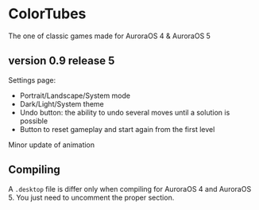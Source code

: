 # ColorTubes
The one of classic games made for AuroraOS 4 & AuroraOS 5

## version 0.9 release 5
Settings page:
* Portrait/Landscape/System mode
* Dark/Light/System theme
* Undo button: the ability to undo several moves until a solution is possible
* Button to reset gameplay and start again from the first level

Minor update of animation

## Compiling
A `.desktop` file is differ only when compiling for AuroraOS 4 and AuroraOS 5. 
You just need to uncomment the proper section.
